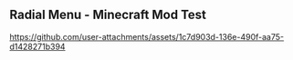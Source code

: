 ## Radial Menu - Minecraft Mod Test

https://github.com/user-attachments/assets/1c7d903d-136e-490f-aa75-d1428271b394
